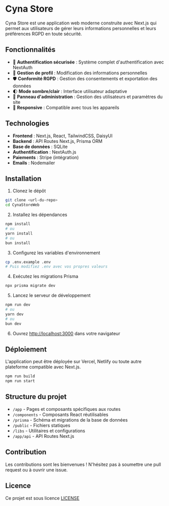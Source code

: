 # Cyna Store

Cyna Store est une application web moderne construite avec Next.js qui permet aux utilisateurs de gérer leurs informations personnelles et leurs préférences RGPD en toute sécurité.

## Fonctionnalités

- 🔐 **Authentification sécurisée** : Système complet d'authentification avec NextAuth
- 👤 **Gestion de profil** : Modification des informations personnelles
- 🛡️ **Conformité RGPD** : Gestion des consentements et exportation des données
- 🌓 **Mode sombre/clair** : Interface utilisateur adaptative
- 👑 **Panneau d'administration** : Gestion des utilisateurs et paramètres du site
- 📱 **Responsive** : Compatible avec tous les appareils

## Technologies

- **Frontend** : Next.js, React, TailwindCSS, DaisyUI
- **Backend** : API Routes Next.js, Prisma ORM
- **Base de données** : SQLite
- **Authentification** : NextAuth.js
- **Paiements** : Stripe (intégration)
- **Emails** : Nodemailer

## Installation

1. Clonez le dépôt
```bash
git clone <url-du-repo>
cd CynaStoreWeb
```

2. Installez les dépendances
```bash
npm install
# ou
yarn install
# ou
bun install
```

3. Configurez les variables d'environnement
```bash
cp .env.example .env
# Puis modifiez .env avec vos propres valeurs
```

4. Exécutez les migrations Prisma
```bash
npx prisma migrate dev
```

5. Lancez le serveur de développement
```bash
npm run dev
# ou
yarn dev
# ou
bun dev
```

6. Ouvrez [http://localhost:3000](http://localhost:3000) dans votre navigateur

## Déploiement

L'application peut être déployée sur Vercel, Netlify ou toute autre plateforme compatible avec Next.js.

```bash
npm run build
npm run start
```

## Structure du projet

- `/app` - Pages et composants spécifiques aux routes
- `/components` - Composants React réutilisables
- `/prisma` - Schéma et migrations de la base de données
- `/public` - Fichiers statiques
- `/libs` - Utilitaires et configurations
- `/app/api` - API Routes Next.js

## Contribution

Les contributions sont les bienvenues ! N'hésitez pas à soumettre une pull request ou à ouvrir une issue.

## Licence

Ce projet est sous licence [LICENSE](LICENCE.txt)
